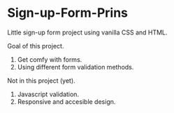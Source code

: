 # Sign-up-Form-Prins
Little sign-up form project using vanilla CSS and HTML.

Goal of this project.

1. Get comfy with forms.
2. Using different form validation methods.

Not in this project (yet).
1. Javascript validation.
2. Responsive and accesible design.
